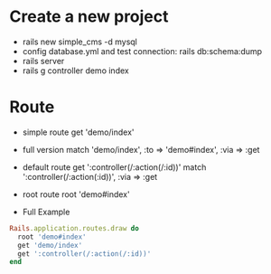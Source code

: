 # Create a new project
- rails new simple_cms -d mysql
- config database.yml and test connection: rails db:schema:dump
- rails server
- rails g controller demo index

# Route
- simple route
  get 'demo/index'

- full version
  match 'demo/index', :to => 'demo#index', :via => :get

- default route
  get ':controller(/:action(/:id))'
  match ':controller(/:action(:id))', :via => :get

- root route
  root 'demo#index'

- Full Example
```ruby
Rails.application.routes.draw do
  root 'demo#index'
  get 'demo/index'
  get ':controller(/:action(/:id))'
end
```